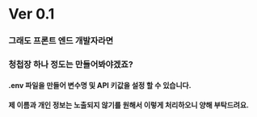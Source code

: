 # Ver 0.1

### 그래도 프론트 엔드 개발자라면

### 청첩장 하나 정도는 만들어봐야겠죠?

#### .env 파일을 만들어 변수명 및 API 키값을 설정 할 수 있습니다.

#### 제 이름과 개인 정보는 노출되지 않기를 원해서 이렇게 처리하오니 양해 부탁드려요.
